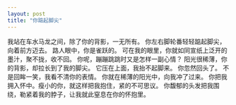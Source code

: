 ```yaml
---
layout: post
title: "你踮起脚尖"
---
```


我站在车水马龙之间，除了你的背影，一无所有。
你左右脚轮番轻轻踮起脚尖，向着前方迈去。
路人眼中，你是雀跃的。
可在我的眼里，你就如同宣纸上泛开的墨汁，聚不拢，收不回。
你呢，蹦蹦跳跳时又是怎样一副心情？
阳光很稀薄，你的背影，却拉长到了我的脚尖。
它压在上面，我抬不起脚来。
你忽然回头了。
不是回眸一笑，我看不清你的表情。
你就在稀薄的阳光中，向我冲了过来。
你把我拥入怀中。瘦小的你，就这样把我抱住，紧的不可思议。
你馥郁的头发把我围绕，勒紧着我的脖子，让我就此窒息在你的怀抱里。
